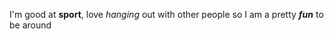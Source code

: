 I'm good at **sport**, love *hanging* out with other people so I am a pretty _**fun**_ to be around
